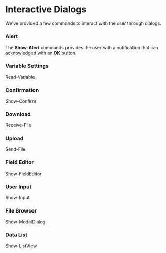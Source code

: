# Interactive Dialogs

We've provided a few commands to interact with the user through dialogs.

### Alert

The **Show-Alert** commands provides the user with a notification that can acknowledged with an **OK** button.

### Variable Settings
Read-Variable

### Confirmation
Show-Confirm

### Download
Receive-File

### Upload
Send-File

### Field Editor
Show-FieldEditor

### User Input
Show-Input

### File Browser
Show-ModalDialog

### Data List
Show-ListView

